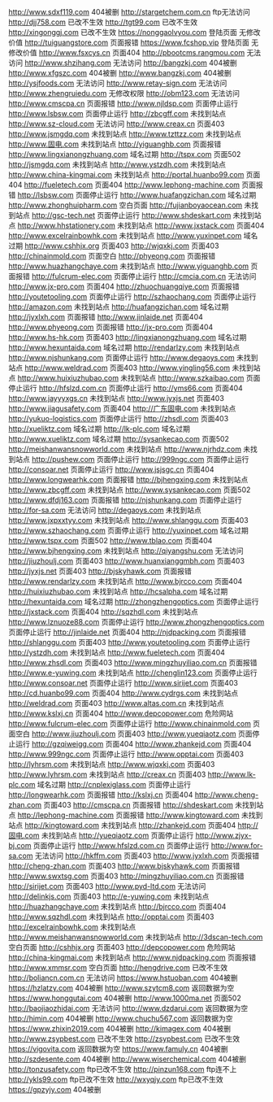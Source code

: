 http://www.sdxf119.com   404被删
http://stargetchem.com.cn    ftp无法访问
http://djj758.com    已改不生效
http://tgt99.com    已改不生效
http://xingonggj.com    已改不生效
https://nonggaolvyou.com   登陆页面 无修改价值
http://tuiguangstore.com   页面报错
https://www.fcshop.vip   登陆页面 无修改价值
http://www.fsxcys.cn    页面404
http://pbootcms.rangmou.com    无法访问
http://www.shzihang.com     无法访问
http://bangzkj.com   404被删
http://www.xfgszc.com      404被删
http://www.bangzkj.com   404被删
http://ysjfoods.com    无法访问
http://www.retay-sign.com    无法访问
http://www.zhengruiedu.com    无修改权限
http://obm123.com   无法访问
http://www.cmscpa.cn     页面报错
http://www.njldsp.com   页面停止运行
http://www.lsbsw.com   页面停止运行
http://zbcgff.com      未找到站点
http://www.sz-cloud.com    无法访问
http://www.creax.cn   页面403
http://www.jsmgdq.com      未找到站点
http://www.tzttzz.com      未找到站点
http://www.固电.com      未找到站点
http://yiguanghb.com   页面报错
http://www.lingxianongzhuang.com   域名过期
http://tspx.com    页面502
http://jsmgdq.com      未找到站点
http://www.ystzdh.com      未找到站点
http://www.china-kingmai.com      未找到站点
http://portal.huanbo99.com   页面404
http://fueletech.com   页面404
http://www.lephong-machine.com   页面报错
http://lsbsw.com    页面停止运行
http://www.huafangzichan.com     域名过期
http://www.zhonghuipharm.com   空白页面
http://fujianboyaocean.com      未找到站点
http://gsc-tech.net   页面停止运行
http://www.shdeskart.com      未找到站点
http://www.hhstationery.com      未找到站点
http://www.jxstack.com   页面404
http://www.excelrainbowhk.com      未找到站点
http://www.yuxinpet.com    域名过期
http://www.cshhjx.org    页面403
http://wjqxkj.com    页面403
http://chinainmold.com   页面空白
http://phyeong.com   页面报错
http://www.huazhangchaye.com      未找到站点
http://www.yiguanghb.com   页面报错
http://fulcrum-elec.com  页面停止运行
http://cmcia.com.cn   无法访问
http://www.jx-pro.com   页面404
http://zhuochuangqiye.com   页面报错
http://youtetooling.com   页面停止运行
http://szhaochang.com   页面停止运行
http://amazon.com      未找到站点
http://huafangzichan.com     域名过期
http://jyxlxh.com   页面报错
http://www.jinlaide.net  页面404
http://www.phyeong.com   页面报错
http://jx-pro.com   页面404
http://www.hs-hk.com       页面403
http://lingxianongzhuang.com   域名过期
http://www.hexuntaida.com   域名过期
http://rendarlzy.com      未找到站点
http://www.njshunkang.com   页面停止运行
http://www.degaoys.com      未找到站点
http://www.weldrad.com    页面403
http://www.yingling56.com      未找到站点
http://www.huixiuzhubao.com      未找到站点
http://www.szkaibao.com   页面停止运行
http://hfslzd.com.cn      页面停止运行
http://yms66.com  页面404
http://www.jayyyxgs.cn      未找到站点
http://www.jyxjs.net   页面403
http://www.jiagusafety.com    页面404
http://广东固电.com      未找到站点
http://yukuo-logistics.com   页面停止运行
http://zhsdl.com    页面403
http://xueliktz.com   域名过期
http://lk-plc.com   域名过期
http://www.xueliktz.com   域名过期
http://sysankecao.com   页面502
http://meishanwansnowworld.com      未找到站点
http://www.njrhdz.com      未找到站点
http://pushew.com  页面停止运行
http://999ngc.com  页面停止运行
http://consoar.net  页面停止运行
http://www.jsjsgc.cn   页面404
http://www.longwearhk.com   页面报错
http://bjhengxing.com      未找到站点
http://www.zbcgff.com      未找到站点
http://www.sysankecao.com   页面502
http://www.dfdj163.com    页面报错
http://njshunkang.com   页面停止运行
http://for-sa.com    无法访问
http://degaoys.com      未找到站点
http://www.jxpxxtyy.com      未找到站点
http://www.shlanggu.com   页面403
http://www.szhaochang.com   页面停止运行
http://yuxinpet.com   域名过期
http://www.tspx.com    页面502
http://www.tblao.com   页面404
http://www.bjhengxing.com      未找到站点
http://qiyangshu.com     无法访问
http://jiuzhoulj.com   页面403
http://www.huanxianggmbh.com   页面403
http://jyxjs.net   页面403
http://bjskyhawk.com    页面报错
http://www.rendarlzy.com       未找到站点
http://www.bjrcco.com    页面404
http://huixiuzhubao.com      未找到站点
http://hcsalpha.com  域名过期
http://hexuntaida.com  域名过期
http://zhongzhengoptics.com   页面停止运行
http://jxstack.com    页面404
http://sqzhdl.com      未找到站点
http://www.lznuoze88.com   页面停止运行
http://www.zhongzhengoptics.com   页面停止运行
http://jinlaide.net    页面404
http://njdpacking.com    页面报错
http://shlanggu.com   页面403
http://www.youtetooling.com   页面停止运行
http://ystzdh.com      未找到站点
http://www.fueletech.com  页面404
http://www.zhsdl.com   页面403
http://www.mingzhuyiliao.com.cn   页面报错
http://www.e-yuwing.com      未找到站点
http://chenglin123.com  页面停止运行
http://www.consoar.net  页面停止运行
http://www.sirijet.com   页面403
http://cd.huanbo99.com    页面404
http://www.cydrgs.com      未找到站点
http://weldrad.com    页面403
http://www.altas.com.cn      未找到站点
http://www.kslxj.cn   页面404
http://www.depcopower.com    危险网站
http://www.fulcrum-elec.com  页面停止运行
http://www.chinainmold.com   页面空白
http://www.jiuzhoulj.com    页面403
http://www.yueqiaotz.com   页面停止运行
http://gzqiweigg.com   页面404
http://www.zhankejd.com    页面404
http://www.999ngc.com   页面停止运行
http://www.opptai.com    页面403
http://lyhrsm.com      未找到站点
http://www.wjqxkj.com    页面403
http://www.lyhrsm.com      未找到站点
http://creax.cn    页面403
http://www.lk-plc.com  域名过期
http://cnplexiglass.com   页面停止运行
http://longwearhk.com   页面报错
http://kslxj.cn   页面404
http://www.cheng-zhan.com    页面403
http://cmscpa.cn  页面报错
http://shdeskart.com      未找到站点
http://lephong-machine.com  页面报错
http://www.kingtoward.com      未找到站点
http://kingtoward.com      未找到站点
http://zhankejd.com    页面404
http://固电.com      未找到站点
http://yueqiaotz.com   页面停止运行
http://www.zjyx-bj.com  页面停止运行
http://www.hfslzd.com.cn    页面停止运行
http://www.for-sa.com   无法访问
http://hkffm.com    页面403
http://www.jyxlxh.com   页面报错
http://cheng-zhan.com    页面403
http://www.bjskyhawk.com   页面报错
http://www.swxtsg.com   页面403
http://mingzhuyiliao.com.cn   页面报错
http://sirijet.com   页面403
http://www.pyd-ltd.com   无法访问
http://delinkjs.com   页面403
http://e-yuwing.com      未找到站点
http://huazhangchaye.com      未找到站点
http://bjrcco.com   页面404
http://www.sqzhdl.com      未找到站点
http://opptai.com   页面403
http://excelrainbowhk.com      未找到站点
http://www.meishanwansnowworld.com      未找到站点
http://3dscan-tech.com    空白页面
http://cshhjx.org    页面403
http://depcopower.com   危险网站
http://china-kingmai.com      未找到站点
http://www.njdpacking.com   页面报错
http://www.xmmsr.com  空白页面
http://hengdrive.com    已改不生效
http://boliancn.com.cn   无法访问
https://www.hstuoban.com   404被删
https://hzlatzy.com   404被删
http://www.szytcm8.com    返回数据为空
https://www.honggutai.com   404被删
http://www.1000ma.net    页面502
http://baojiaozhidai.com   无法访问
http://www.dzdarui.com    返回数据为空
http://himin.com  404被删
http://www.chuchu567.com   返回数据为空
https://www.zhixin2019.com  404被删
http://kimagex.com  404被删
http://www.zsypbest.com    已改不生效
http://zsypbest.com    已改不生效
https://vigovita.com   返回数据为空
https://www.famuly.cn  404被删
http://szdesente.com  404被删
http://www.wiserchemical.com  404被删
http://tonzusafety.com    ftp已改不生效
http://pinzun168.com   ftp连不上
http://ykls99.com   ftp已改不生效
http://wxyqjy.com   ftp已改不生效
https://gpzyjy.com  404被删
